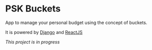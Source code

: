 # PSK Buckets
App to manage your personal budget using the concept of buckets.

It is powered by [Django](https://djangoproject.com/) and [ReactJS](https://reactjs.org/)

*This project is in progress*
